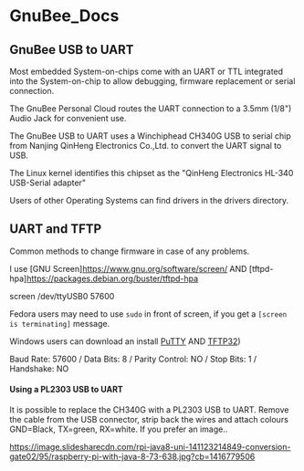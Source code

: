 # GnuBee_Docs

## GnuBee USB to UART

Most embedded System-on-chips come with an UART or TTL integrated into the System-on-chip to allow debugging, firmware replacement or serial connection.

The GnuBee Personal Cloud routes the UART connection to a 3.5mm (1/8") Audio Jack for convenient use.

The GnuBee USB to UART uses a Winchiphead CH340G USB to serial chip from Nanjing QinHeng Electronics Co.,Ltd. to convert the UART signal to USB.

The Linux kernel identifies this chipset as the "QinHeng Electronics HL-340 USB-Serial adapter"

Users of other Operating Systems can find drivers in the drivers directory.

## UART and TFTP

Common methods to change firmware in case of any problems.

I use [GNU Screen]https://www.gnu.org/software/screen/ AND [tftpd-hpa]https://packages.debian.org/buster/tftpd-hpa

screen /dev/ttyUSB0 57600

Fedora users may need to use `sudo` in front of screen, if you get a `[screen is terminating]` message. 

Windows users can download an install [PuTTY](http://www.chiark.greenend.org.uk/~sgtatham/putty/download.html) AND [TFTP32](http://tftpd32.jounin.net))

 Baud Rate: 57600 / Data Bits: 8 / Parity Control: NO / Stop Bits: 1 / Handshake: NO
 
 #### Using a PL2303 USB to UART 
 
It is possible to replace the CH340G with a PL2303 USB to UART. Remove the cable from the USB connector, strip back the wires and attach colours GND=Black, TX=green, RX=white. If you prefer an image..

https://image.slidesharecdn.com/rpi-java8-uni-141123214849-conversion-gate02/95/raspberry-pi-with-java-8-73-638.jpg?cb=1416779506
